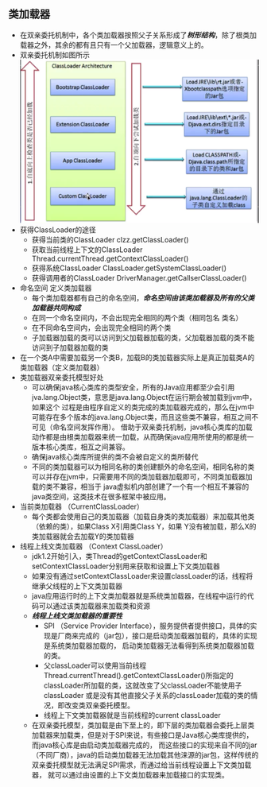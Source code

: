## 类加载器

+ 在双亲委托机制中，各个类加载器按照父子关系形成了***树形结构***，除了根类加载器之外，其余的都有且只有一个父加载器，逻辑意义上的。
+ 双亲委托机制如图所示 ![Image text](https://raw.githubusercontent.com/Yummyxl/jvmlearn/master/pictures/%E5%8F%8C%E4%BA%B2%E5%A7%94%E6%89%98%E6%9C%BA%E5%88%B6.png)
+ 获得ClassLoader的途径
   - 获得当前类的ClassLoader clzz.getClassLoader()
   - 获取当前线程上下文的ClassLoader Thread.currentThread.getContextClassLoader()
   - 获得系统ClassLoader ClassLoader.getSystemClassLoader()
   - 获得调用者的ClassLoader DriverManager.getCallserClassLoader()
+ 命名空间 定义类加载器
   - 每个类加载器都有自己的命名空间，***命名空间由该类加载器及所有的父类加载器共同构成***
   - 在同一个命名空间内，不会出现完全相同的两个类（相同包名 类名）
   - 在不同命名空间内，会出现完全相同的两个类
   - 子加载器加载的类可以访问到父加载器加载的类，父加载器加载的类不能访问到子加载器加载的类
+ 在一个类A中需要加载另一个类B，加载B的类加载器实际上是真正加载类A的类加载器（定义类加载器）
+ 类加载器双亲委托模型好处
   - 可以确保java核心类库的类型安全，所有的Java应用都至少会引用jva.lang.Object类，意思是java.lang.Object在运行期会被加载到jvm中，如果这个
   过程是由程序自定义的类完成的类加载器完成的，那么在jvm中可能存在多个版本的java.lang.Object类，而且这些类不兼容，相互之间不可见（命名空间发挥作用）。
   借助于双亲委托机制，java核心类库的加载动作都是由根类加载器来统一加载，从而确保java应用所使用的都是统一版本核心类库，相互之间兼容。
   - 确保java核心类库所提供的类不会被自定义的类所替代
   - 不同的类加载器可以为相同名称的类创建额外的命名空间，相同名称的类可以并存在jvm中，只需要用不同的类加载器加载即可，不同类加载器加载的类不兼容，相当于
   java虚拟机内部创建了一个有一个相互不兼容的java类空间，这类技术在很多框架中被应用。
+ 当前类加载器 （CurrentClassLoader）
   - 每个类都会使用自己的类加载器（加载自身类的类加载器）来加载其他类（依赖的类），如果Class X引用类Class Y，如果 Y没有被加载，那么X的类加载器就会去加载Y的类加载器
+ 线程上线文类加载器 （Context ClassLoader）
   - jdk1.2开始引入，类Thread的getContextClassLoader和setContextClassLoader分别用来获取和设置上下文类加载器
   - 如果没有通过setContextClassLoader来设置classLoader的话，线程将继承父线程的上下文类加载器
   - java应用运行时的上下文类加载器就是系统类加载器，在线程中运行的代码可以通过该类加载器来加载类和资源
   - ***线程上线文类加载器的重要性***
      + SPI （Service Provider Interface），服务提供者提供接口，具体的实现是厂商来完成的（jar包），接口是启动类加载器加载的，具体的实现是系统类加载器加载的，
      启动类加载器无法看得到系统类加载器加载的类。
      + 父classLoader可以使用当前线程Thread.currentThread().getContextClassLoader()所指定的classLoader所加载的类，这就改变了父classLoader不能使用子classLoader
      或是没有其他直接父子关系的classLoader加载的类的情况，即改变类双亲委托模型。
      + 线程上下文类加载器就是当前线程的current classLoader
   - 在双亲委托模型，类加载是由下至上的，即下层的类加载器会委托上层类加载器来加载类，但是对于SPI来说，有些接口是Java核心类库提供的，而java核心库是由启动类加载器完成的，
   而这些接口的实现来自不同的jar（不同厂商），java的启动类加载器无法加载其他涞源的jar包，这样传统的双亲委托模型就无法满足SPI需求，而通过给当前线程设置上下文类加载器，
   就可以通过由设置的上下文类加载器来加载接口的实现类。